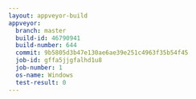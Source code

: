 ```yaml
---
layout: appveyor-build
appveyor:
  branch: master
  build-id: 46790941
  build-number: 644
  commit: 9b5805d3b47e130ae6ae39e251c4963f35b54f45
  job-id: gffa5jjgfalhd1u8
  job-number: 1
  os-name: Windows
  test-result: 0
---
```

